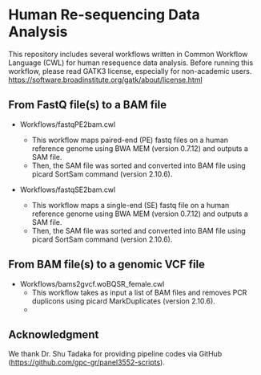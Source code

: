 # Human Re-sequencing Data Analysis

This repository includes several workflows written in Common Workflow Language (CWL) for human resequence data analysis. Before running this workflow, please read GATK3 license, especially for non-academic users. https://software.broadinstitute.org/gatk/about/license.html


## From FastQ file(s) to a BAM file

- Workflows/fastqPE2bam.cwl
  - This workflow maps paired-end (PE) fastq files on a human reference genome using BWA MEM (version 0.7.12) and outputs a SAM file. 
  - Then, the SAM file was sorted and converted into BAM file using picard SortSam command (version 2.10.6). 

- Workflows/fastqSE2bam.cwl
  - This workflow maps a single-end (SE) fastq file on a human reference genome using BWA MEM (version 0.7.12) and outputs a SAM file. 
  - Then, the SAM file was sorted and converted into BAM file using picard SortSam command (version 2.10.6). 

## From BAM file(s) to a genomic VCF file

- Workflows/bams2gvcf.woBQSR_female.cwl
  - This workflow takes as input a list of BAM files and removes PCR duplicons using picard MarkDuplicates (version 2.10.6). 
  - 


## Acknowledgment
We thank Dr. Shu Tadaka for providing pipeline codes via GitHub (https://github.com/gpc-gr/panel3552-scripts). 
